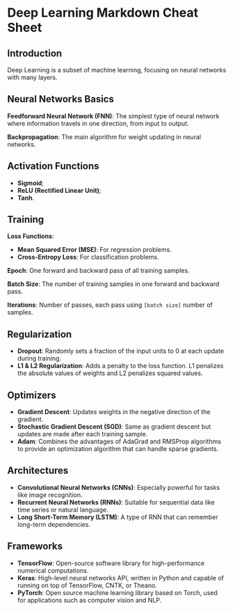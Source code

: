 # Deep Learning Markdown Cheat Sheet

## Introduction

Deep Learning is a subset of machine learning, focusing on neural networks with many layers.

## Neural Networks Basics

**Feedforward Neural Network (FNN)**: The simplest type of neural network where information travels in one direction, from input to output.

**Backpropagation**: The main algorithm for weight updating in neural networks.

## Activation Functions

- **Sigmoid**;
- **ReLU (Rectified Linear Unit)**;
- **Tanh**.

## Training

**Loss Functions**:

- **Mean Squared Error (MSE)**: For regression problems.
- **Cross-Entropy Loss**: For classification problems.

**Epoch**: One forward and backward pass of all training samples.

**Batch Size**: The number of training samples in one forward and backward pass.

**Iterations**: Number of passes, each pass using `[batch size]` number of samples.

## Regularization

- **Dropout**: Randomly sets a fraction of the input units to 0 at each update during training.
- **L1 & L2 Regularization**: Adds a penalty to the loss function. L1 penalizes the absolute values of weights and L2 penalizes squared values.

## Optimizers

- **Gradient Descent**: Updates weights in the negative direction of the gradient.
- **Stochastic Gradient Descent (SGD)**: Same as gradient descent but updates are made after each training sample.
- **Adam**: Combines the advantages of AdaGrad and RMSProp algorithms to provide an optimization algorithm that can handle sparse gradients.

## Architectures

- **Convolutional Neural Networks (CNNs)**: Especially powerful for tasks like image recognition.
- **Recurrent Neural Networks (RNNs)**: Suitable for sequential data like time series or natural language.
- **Long Short-Term Memory (LSTM)**: A type of RNN that can remember long-term dependencies.

## Frameworks

- **TensorFlow**: Open-source software library for high-performance numerical computations.
- **Keras**: High-level neural networks API, written in Python and capable of running on top of TensorFlow, CNTK, or Theano.
- **PyTorch**: Open source machine learning library based on Torch, used for applications such as computer vision and NLP.
